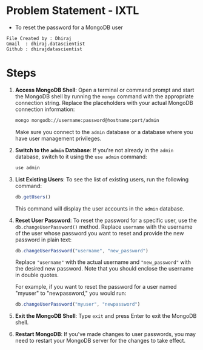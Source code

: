 # Problem Statement - IXTL 
* To reset the password for a MongoDB user

```
File Created by : Dhiraj
Gmail  : dhiraj.datascientist
Github : dhirajdatascientist
```

# Steps

1. **Access MongoDB Shell**: Open a terminal or command prompt and start the MongoDB shell by running the `mongo` command with the appropriate connection string. Replace the placeholders with your actual MongoDB connection information:

   ```bash
   mongo mongodb://username:password@hostname:port/admin
   ```

   Make sure you connect to the `admin` database or a database where you have user management privileges.

2. **Switch to the `admin` Database**: If you're not already in the `admin` database, switch to it using the `use admin` command:

   ```javascript
   use admin
   ```

3. **List Existing Users**: To see the list of existing users, run the following command:

   ```javascript
   db.getUsers()
   ```

   This command will display the user accounts in the `admin` database.

4. **Reset User Password**: To reset the password for a specific user, use the `db.changeUserPassword()` method. Replace `username` with the username of the user whose password you want to reset and provide the new password in plain text:

   ```javascript
   db.changeUserPassword("username", "new_password")
   ```

   Replace `"username"` with the actual username and `"new_password"` with the desired new password. Note that you should enclose the username in double quotes.

   For example, if you want to reset the password for a user named "myuser" to "newpassword," you would run:

   ```javascript
   db.changeUserPassword("myuser", "newpassword")
   ```

5. **Exit the MongoDB Shell**: Type `exit` and press Enter to exit the MongoDB shell.

6. **Restart MongoDB**: If you've made changes to user passwords, you may need to restart your MongoDB server for the changes to take effect.

